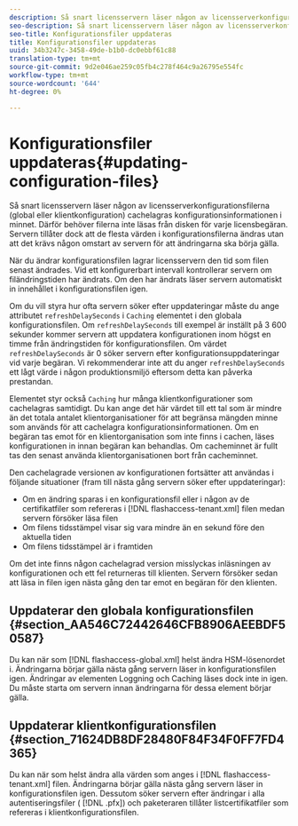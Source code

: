 ```yaml
---
description: Så snart licensservern läser någon av licensserverkonfigurationsfilerna (global eller klientkonfiguration) cachelagras konfigurationsinformationen i minnet. Därför behöver filerna inte läsas från disken för varje licensbegäran. Servern tillåter dock att de flesta värden i konfigurationsfilerna ändras utan att det krävs någon omstart av servern för att ändringarna ska börja gälla.
seo-description: Så snart licensservern läser någon av licensserverkonfigurationsfilerna (global eller klientkonfiguration) cachelagras konfigurationsinformationen i minnet. Därför behöver filerna inte läsas från disken för varje licensbegäran. Servern tillåter dock att de flesta värden i konfigurationsfilerna ändras utan att det krävs någon omstart av servern för att ändringarna ska börja gälla.
seo-title: Konfigurationsfiler uppdateras
title: Konfigurationsfiler uppdateras
uuid: 34b3247c-3458-49de-b1b0-dc0ebbf61c88
translation-type: tm+mt
source-git-commit: 9d2e046ae259c05fb4c278f464c9a26795e554fc
workflow-type: tm+mt
source-wordcount: '644'
ht-degree: 0%

---
```



# Konfigurationsfiler uppdateras{#updating-configuration-files}

Så snart licensservern läser någon av licensserverkonfigurationsfilerna (global eller klientkonfiguration) cachelagras konfigurationsinformationen i minnet. Därför behöver filerna inte läsas från disken för varje licensbegäran. Servern tillåter dock att de flesta värden i konfigurationsfilerna ändras utan att det krävs någon omstart av servern för att ändringarna ska börja gälla.

När du ändrar konfigurationsfilen lagrar licensservern den tid som filen senast ändrades. Vid ett konfigurerbart intervall kontrollerar servern om filändringstiden har ändrats. Om den har ändrats läser servern automatiskt in innehållet i konfigurationsfilen igen.

Om du vill styra hur ofta servern söker efter uppdateringar måste du ange attributet `refreshDelaySeconds` i `Caching` elementet i den globala konfigurationsfilen. Om `refreshDelaySeconds` till exempel är inställt på 3 600 sekunder kommer servern att uppdatera konfigurationen inom högst en timme från ändringstiden för konfigurationsfilen. Om värdet `refreshDelaySeconds` är 0 söker servern efter konfigurationsuppdateringar vid varje begäran. Vi rekommenderar inte att du anger `refreshDelaySeconds` ett lågt värde i någon produktionsmiljö eftersom detta kan påverka prestandan.

Elementet styr också `Caching` hur många klientkonfigurationer som cachelagras samtidigt. Du kan ange det här värdet till ett tal som är mindre än det totala antalet klientorganisationer för att begränsa mängden minne som används för att cachelagra konfigurationsinformationen. Om en begäran tas emot för en klientorganisation som inte finns i cachen, läses konfigurationen in innan begäran kan behandlas. Om cacheminnet är fullt tas den senast använda klientorganisationen bort från cacheminnet.

Den cachelagrade versionen av konfigurationen fortsätter att användas i följande situationer (fram till nästa gång servern söker efter uppdateringar):

* Om en ändring sparas i en konfigurationsfil eller i någon av de certifikatfiler som refereras i [!DNL flashaccess-tenant.xml] filen medan servern försöker läsa filen
* Om filens tidsstämpel visar sig vara mindre än en sekund före den aktuella tiden
* Om filens tidsstämpel är i framtiden

Om det inte finns någon cachelagrad version misslyckas inläsningen av konfigurationen och ett fel returneras till klienten. Servern försöker sedan att läsa in filen igen nästa gång den tar emot en begäran för den klienten.

## Uppdaterar den globala konfigurationsfilen {#section_AA546C72442646CFB8906AEEBDF50587}

Du kan när som [!DNL flashaccess-global.xml] helst ändra HSM-lösenordet i. Ändringarna börjar gälla nästa gång servern läser in konfigurationsfilen igen. Ändringar av elementen Loggning och Caching läses dock inte in igen. Du måste starta om servern innan ändringarna för dessa element börjar gälla.

## Uppdaterar klientkonfigurationsfilen {#section_71624DB8DF28480F84F34F0FF7FD4365}

Du kan när som helst ändra alla värden som anges i [!DNL flashaccess-tenant.xml] filen. Ändringarna börjar gälla nästa gång servern läser in konfigurationsfilen igen. Dessutom söker servern efter ändringar i alla autentiseringsfiler ( [!DNL .pfx]) och paketeraren tillåter listcertifikatfiler som refereras i klientkonfigurationsfilen.
